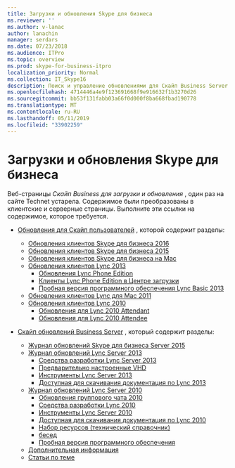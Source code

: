 ```yaml
---
title: Загрузки и обновления Skype для бизнеса
ms.reviewer: ''
ms.author: v-lanac
author: lanachin
manager: serdars
ms.date: 07/23/2018
ms.audience: ITPro
ms.topic: overview
ms.prod: skype-for-business-itpro
localization_priority: Normal
ms.collection: IT_Skype16
description: Поиск и управление обновлениями для Скайп Business Server и Lync 2013. Чтобы получить дополнительные сведения, а затем загружать обновления с помощью ссылок.
ms.openlocfilehash: 4714446a4e9f123691668f9e916632f1b3270d26
ms.sourcegitcommit: bb53f131fabb03a66f0d000f8ba668fbad190778
ms.translationtype: MT
ms.contentlocale: ru-RU
ms.lasthandoff: 05/11/2019
ms.locfileid: "33902259"
---
```

# <a name="skype-for-business-downloads-and-updates"></a>Загрузки и обновления Skype для бизнеса

Веб-страницы _Скайп Business для загрузки и обновления_ , один раз на сайте Technet устарела. Содержимое были преобразованы в клиентские и серверные страницы. Выполните эти ссылки на содержимое, которое требуется.

- [Обновления для Скайп пользователей](sfb-client-updates.md) , которой содержит разделы:
    - [Обновления клиентов Skype для бизнеса 2016](sfb-client-updates.md#skype-for-business-2016-client-updates)
    - [Обновления клиентов Skype для бизнеса 2015](sfb-client-updates.md#skype-for-business-2015-client-updates)
    - [Обновления клиентов Skype для бизнеса на Mac](sfb-client-updates.md#skype-for-business-on-mac-client-updates)
    - [Обновления клиентов Lync 2013](sfb-client-updates.md#lync-2013-client-updates)
        - [Обновления Lync Phone Edition](sfb-client-updates.md#lync-phone-edition-updates)
        - [Клиенты Lync Phone Edition в Центре загрузки](sfb-client-updates.md#lync-phone-edition-clients-on-download-center)
        - [Пробная версия программного обеспечения Lync Basic 2013](sfb-client-updates.md#trial-software)
    - [Обновления клиентов Lync для Mac 2011](sfb-client-updates.md#lync-for-mac-2011-client-updates)
    - [Обновления клиентов Lync 2010](sfb-client-updates.md#lync-2010-client-updates)
        - [Обновления для Lync 2010 Attendant](sfb-client-updates.md#lync-2010-attendant-updates)
        - [Обновления для Lync 2010 Attendee](sfb-client-updates.md#lync-2010-attendee-updates)

- [Скайп обновлений Business Server](sfb-server-updates.md) , который содержит разделы:
    - [Журнал обновлений Skype для бизнеса Server 2015](sfb-server-updates.md#skype-for-business-server-2015-update-history)
    - [Журнал обновлений Lync Server 2013](sfb-server-updates.md#lync-server-2013-update-history)
        - [Средства разработки Lync Server 2013](sfb-server-updates.md#lync-server-2013-dev-tools)
        - [Предварительно настроенные VHD](sfb-server-updates.md#pre-configured-vhds)
        - [Инструменты Lync Server 2013](sfb-server-updates.md#lync-2013-tools)
        - [Доступная для скачивания документация по Lync 2013](sfb-server-updates.md#lync-2013-downloadable-documentation)
    - [Журнал обновлений Lync Server 2010](sfb-server-updates.md#lync-server-2010-update-history)
        - [Обновления группового чата 2010](sfb-server-updates.md#group-chat-2010-updates)
        - [Средства разработки Lync 2010](sfb-server-updates.md#lync-2010-dev-tools)
        - [Инструменты Lync Server 2010](sfb-server-updates.md#lync-2010-tools)
        - [Доступная для скачивания документация по Lync 2010](sfb-server-updates.md#lync-2010-downloadable-documentation)
        - [Набор ресурсов (технический справочник)](sfb-server-updates.md#resource-kit-technical-reference)
        - [бесед](sfb-server-updates.md#group-chat)
        - [Пробная версия программного обеспечения](sfb-server-updates.md#trial-software)
    - [Дополнительная информация](sfb-server-updates.md#additional-information)
    - [Статьи по теме](sfb-server-updates.md#related-topics)
